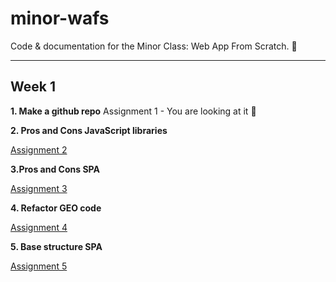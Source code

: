 # minor-wafs
Code &amp; documentation for the Minor Class: Web App From Scratch. 🎉

---

## Week 1

**1. Make a github repo**
Assignment 1 - You are looking at it 👀

**2. Pros and Cons JavaScript libraries**

[Assignment 2](week1/assignment-2.md)

**3.Pros and Cons SPA**

[Assignment 3](week1/assignment-3.md)

**4. Refactor GEO code**

[Assignment 4](week1/assignment-4)

**5. Base structure SPA**

[Assignment 5](week1/assignment-5)
